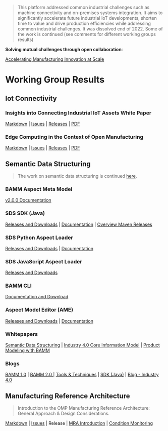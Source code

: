  > This platform addressed common industrial challenges such as machine connectivity and on-premises systems integration. It aims to significantly accelerate future industrial IoT developments, shorten time to value and drive production efficiencies while addressing common industrial challenges. It was dissolved end of 2022. Some of the work is continued (see comments for different working groups results)

**Solving mutual challenges through open collaboration**: 

<a href="https://github.com/OpenManufacturingPlatform/openmanufacturingplatform.github.io/raw/master/docs/omp_accelerating_manufacturing_at_scale_061620.pdf" target="_blank">Accelerating Manufacturing Innovation at Scale</a>
 
# Working Group Results
## Iot Connectivity

### Insights into Connecting Industrial IoT Assets White Paper  
[Markdown](https://github.com/OpenManufacturingPlatform/iotcon-connectivity-handbook/tree/publication/White_Paper/01_Insights_Into_Connecting_Industrial_IoT_Assets) | [Issues](https://github.com/OpenManufacturingPlatform/iot_connectivity_public/issues) | [Releases](https://github.com/OpenManufacturingPlatform/iot_connectivity_public/tree/IIoT_Connectivity_Whitepaper) | <a href="https://github.com/OpenManufacturingPlatform/openmanufacturingplatform.github.io/raw/master/docs/iot_conn/OMP-IIoT-Connectivity-White-Paper-20201207.pdf" target="_blank"> PDF</a>

### Edge Computing in the Context of Open Manufacturing 
[Markdown](https://github.com/OpenManufacturingPlatform/iotcon-connectivity-handbook/tree/publication/White_Paper/02_Edge_Computing_in_the_Context_of_Open_Manufacturing) | [Issues](https://github.com/OpenManufacturingPlatform/iot_connectivity_public/issues) | [Releases](https://github.com/OpenManufacturingPlatform/iotcon-connectivity-handbook/releases) | <a href="https://github.com/OpenManufacturingPlatform/openmanufacturingplatform.github.io/raw/master/docs/iot_conn/OMP-IIoT-Connectivity-Edge-Computing-20210701.pdf" target="_blank">PDF</a>
 
## Semantic Data Structuring
> The work on semantic data structuring is continued [here](https://github.com/eclipse-esmf).

### BAMM Aspect Meta Model
[v2.0.0 Documentation](https://openmanufacturingplatform.github.io/sds-documentation/bamm-specification/v2.0.0/index.html)
 
### SDS SDK (Java)
[Releases and Downloads](https://github.com/OpenManufacturingPlatform/sds-sdk/releases) | [Documentation](https://openmanufacturingplatform.github.io/sds-documentation/sds-developer-guide/index.html) | [Overview Maven Releases](https://mvnrepository.com/artifact/io.openmanufacturing)
 
### SDS Python Aspect Loader
 [Releases and Downloads](https://github.com/OpenManufacturingPlatform/sds-sdk-py-aspect-model-loader/releases) | [Documentation](https://openmanufacturingplatform.github.io/sds-documentation/python-sdk-guide/index.html)
 
### SDS JavaScript Aspect Loader
[Releases and Downloads](https://github.com/OpenManufacturingPlatform/sds-sdk-js-aspect-model-loader/releases)
 
### BAMM CLI
[Documentation and Download](https://openmanufacturingplatform.github.io/sds-documentation/sds-developer-guide/tooling-guide/bamm-cli.html)
 
### Aspect Model Editor (AME)
<a href="https://github.com/OpenManufacturingPlatform/sds-aspect-model-editor/releases" target="_target"> Releases and Downloads</a> | <a href="https://openmanufacturingplatform.github.io/sds-documentation/ame-guide/4.0.0/introduction.html" target="_target">Documentation</a>

### Whitepapers
[Semantic Data Structuring](https://github.com/OpenManufacturingPlatform/openmanufacturingplatform.github.io/raw/master/docs/sds/OMP-Semantic-Data-Structuring-Whitepaper.pdf) | [Industry 4.0 Core Information Model](https://github.com/OpenManufacturingPlatform/openmanufacturingplatform.github.io/raw/master/docs/sds/OMP-SDS-Whitepaper_I4.0_Core_Information_Model.pdf)  | [Product Modeling with BAMM](https://github.com/OpenManufacturingPlatform/openmanufacturingplatform.github.io/raw/master/docs/sds/OMP-SDS-Product-Modeling-Whitepaper.pdf)

### Blogs
[BAMM 1.0](sds_blog_intro_BAMM.md) | [BAMM 2.0 ](sds_blog_BAMM_2_0.md) | [Tools & Techniques](sds_blog_tools_techniques.md) | [SDK (Java)](sds_blog_BAMM_SDK.md) | [Blog - Industry 4.0](sds_blog_Industry_4_0.md)
 
## Manufacturing Reference Architecture
 
> Introduction to the OMP Manufacturing Reference Architecture: General Approach & Design Considerations.

[Markdown](https://github.com/OpenManufacturingPlatform/MRA-Architectural-Considerations/blob/publication/Whitepaper/01_Introduction_to_the_OMP_Manufacturing_Reference_Architecture/00_Acknowledgements_and_TOC.md) | [Issues](https://github.com/OpenManufacturingPlatform/MRA-Architectural-Considerations/issues) | Release | <a href="https://github.com/OpenManufacturingPlatform/openmanufacturingplatform.github.io/raw/master/docs/mra/OMP_Reference_Architecture_Whitepaper-17-May-21.pdf" target="_blank">MRA Introduction</a> | <a href="https://github.com/OpenManufacturingPlatform/openmanufacturingplatform.github.io/raw/master/docs/mra/OMP_Manufacturing_Reference_Achitecture_Condition_Monitoring.pdf" target="_blank"> Condition Monitoring</a>
